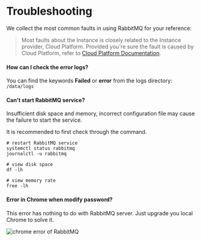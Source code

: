 # Troubleshooting

We collect the most common faults in using RabbitMQ for your reference:

> Most faults about the Instance is closely related to the Instance provider, Cloud Platform. Provided you're sure the fault is caused by Cloud Platform, refer to [Cloud Platform Documentation](https://support.websoft9.com/docs/faq/tech-instance.html).

#### How can I check the error logs?

You can find the keywords **Failed** or **error** from the logs directory: `/data/logs`

#### Can't start RabbitMQ service?

Insufficient disk space and memory, incorrect configuration file may cause the failure to start the service. 

It is recommended to first check through the command.

```shell
# restart RabbitMQ service
systemctl status rabbitmq
journalctl -u rabbitmq

# view disk space
df -lh

# view memory rate
free -lh
```

#### Error in Chrome when modify password?

This error has nothing to do with RabbitMQ server. Just upgrade you local Chrome to solve it.

![chrome error of RabbitMQ](https://libs.websoft9.com/Websoft9/DocsPicture/zh/rabbitmq/rabbitmq-chromeerror-websoft9.png)
